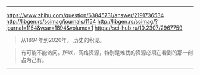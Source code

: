 
---

https://www.zhihu.com/question/63845731/answer/2191736534
http://libgen.rs/scimag/journals/1154
http://libgen.rs/scimag/?journal=1154&year=1894&volume=1
https://sci-hub.ru/10.2307/2967759

> 从1894年到2020年。
> 历史的积淀。

> 有可能不能访问。所以，网络资源，特别是难找的资源必须在看到的那一刻占为己有。

---



